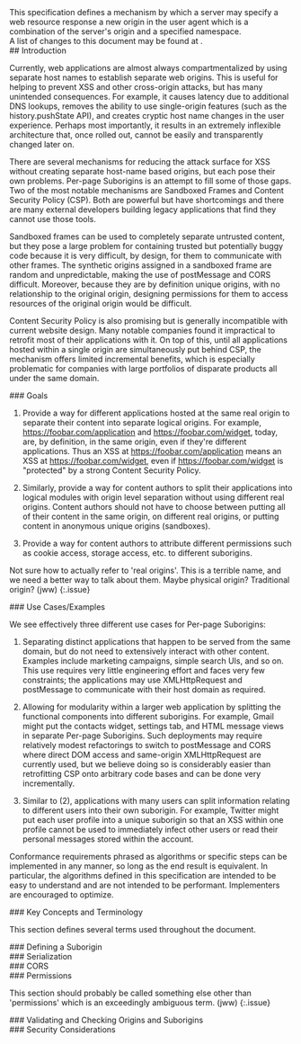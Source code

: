 <section id="abstract">
This specification defines a mechanism by which a server may specify a web
resource response a new origin in the user agent which is a combination of the
server's origin and a specified namespace.
</section>

<section id="sotd">
A list of changes to this document may be found at
<https://github.com/w3c/webappsec>.
</section>

<section class="informative">
## Introduction

Currently, web applications are almost always compartmentalized by using
separate host names to establish separate web origins. This is useful for
helping to prevent XSS and other cross-origin attacks, but has many unintended
consequences. For example, it causes latency due to additional DNS lookups,
removes the ability to use single-origin features (such as the
history.pushState API), and creates cryptic host name changes in the user
experience. Perhaps most importantly, it results in an extremely inflexible
architecture that, once rolled out, cannot be easily and transparently changed
later on.

There are several mechanisms for reducing the attack surface for XSS without
creating separate host-name based origins, but each pose their own problems.
Per-page Suborigins is an attempt to fill some of those gaps. Two of the most
notable mechanisms are Sandboxed Frames and Content Security Policy (CSP). Both
are powerful but have shortcomings and there are many external developers
building legacy applications that find they cannot use those tools.

Sandboxed frames can be used to completely separate untrusted content, but they
pose a large problem for containing trusted but potentially buggy code because
it is very difficult, by design, for them to communicate with other frames. The
synthetic origins assigned in a sandboxed frame are random and unpredictable,
making the use of postMessage and CORS difficult. Moreover, because they are by
definition unique origins, with no relationship to the original origin,
designing permissions for them to access resources of the original origin would
be difficult.

Content Security Policy is also promising but is generally incompatible with
current website design. Many notable companies found it impractical to retrofit
most of their applications with it. On top of this, until all applications
hosted within a single origin are simultaneously put behind CSP, the mechanism
offers limited incremental benefits, which is especially problematic for
companies with large portfolios of disparate products all under the same domain.

[comparing origins]: http://tools.ietf.org/html/rfc6454#section-5

<section>
### Goals

1. Provide a way for different applications hosted at the same real origin to
separate their content into separate logical origins. For example,
https://foobar.com/application and https://foobar.com/widget, today, are, by
definition, in the same origin, even if they're different applications. Thus an
XSS at https://foobar.com/application means an XSS at
https://foobar.com/widget, even if https://foobar.com/widget is "protected" by
a strong Content Security Policy.

2. Similarly, provide a way for content authors to split their applications
into logical modules with origin level separation without using different real
origins. Content authors should not have to choose between putting all of their
content in the same origin, on different real origins, or putting content in
anonymous unique origins (sandboxes).

3. Provide a way for content authors to attribute different permissions such as
cookie access, storage access, etc. to different suborigins.


Not sure how to actually refer to 'real origins'. This is a terrible name, and
we need a better way to talk about them. Maybe physical origin? Traditional
origin? (jww)
{:.issue}
</section><!-- /Introduction::Goals -->

<section>
### Use Cases/Examples

We see effectively three different use cases for Per-page Suborigins:

1. Separating distinct applications that happen to be served from the same
domain, but do not need to extensively interact with other content. Examples
include marketing campaigns, simple search UIs, and so on. This use requires
very little engineering effort and faces very few constraints; the applications
may use XMLHttpRequest and postMessage to communicate with their host domain as
required.

1. Allowing for modularity within a larger web application by splitting the
functional components into different suborigins. For example, Gmail might put
the contacts widget, settings tab, and HTML message views in separate Per-page
Suborigins. Such deployments may require relatively modest refactorings to
switch to postMessage and CORS where direct DOM access and same-origin
XMLHttpRequest are currently used, but we believe doing so is considerably
easier than retrofitting CSP onto arbitrary code bases and can be done very
incrementally.

3. Similar to (2), applications with many users can split information relating
to different users into their own suborigin. For example, Twitter might put
each user profile into a unique suborigin so that an XSS within one profile
cannot be used to immediately infect other users or read their personal
messages stored within the account.

</section><!-- /Introduction::Use Cases/Examples -->
</section><!-- /Introduction -->

<section id="conformance">

Conformance requirements phrased as algorithms or specific steps can be
implemented in any manner, so long as the end result is equivalent. In
particular, the algorithms defined in this specification are intended to
be easy to understand and are not intended to be performant. Implementers
are encouraged to optimize.

<section>
### Key Concepts and Terminology

This section defines several terms used throughout the document.

</section> <!-- /Conformance::Key Concepts and Terminology -->
</section> <!-- /Conformance -->

<section>
### Defining a Suborigin

</section> <!-- /Defining a Suborigin -->

<section>
### Serialization

</section> <!-- /Serialization -->

<section>
### CORS

</section> <!-- /CORS -->

<section>
### Permissions

This section should probably be called something else other than 'permissions'
which is an exceedingly ambiguous term. (jww)
{:.issue}
</section> <!-- /Permissions -->

<section>
### Validating and Checking Origins and Suborigins

</section> <!-- /Validating and Checking Origins and Suborigins -->

<section>
### Security Considerations

</section> <!-- /Security Considerations -->
